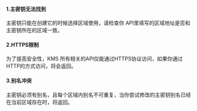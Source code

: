 #### 1.主密钥无法找到

主密钥只能在创建它的时候选择区域使用，请检查你 API里填写的区域地址是否和主密钥所在的区域一致。

#### 2.HTTPS限制

为了提高安全性，KMS 所有相关的API仅能通过HTTPS协议访问，如果你通过HTTP的方式访问，将会返回。

#### 3.别名冲突

主密钥必须有别名，且每个区域内别名不可重复，当你尝试修改的主密钥别名已经在当前区域存在时，将返回。